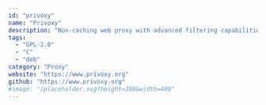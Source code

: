 ```yaml
---
id: "privoxy"
name: "Privoxy"
description: "Non-caching web proxy with advanced filtering capabilities for enhancing privacy, modifying web page data and HTTP headers, controlling access, and removing ads and other obnoxious Internet junk."
tags:
  - "GPL-2.0"
  - "C"
  - "deb"
category: "Proxy"
website: "https://www.privoxy.org"
github: "https://www.privoxy.org"
#image: "/placeholder.svg?height=300&width=400"
---
```


